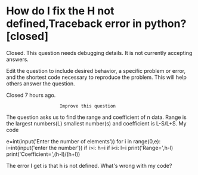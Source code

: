 
# How do I fix the H not defined,Traceback error in python? [closed]







Closed. This question needs debugging details. It is not currently accepting answers.
                        
                    










 Edit the question to include desired behavior, a specific problem or error, and the shortest code necessary to reproduce the problem. This will help others answer the question.


Closed 7 hours ago.







                        Improve this question
                    



The question asks us to find the range and coefficient of n data. Range is the largest numbers(L) smallest number(s) and coefficient is L-S/L+S.
My code

e=int(input('Enter the number of elements'))
for i in range(0,e):
    i=int(input('enter the number'))
    if i>i:
        h=i
    if i<i:
        l=i
print('Range=',h-l)
print('Coefficient=',(h-l)/(h+l))


The error I get is that h is not defined. What's wrong with my code?


        